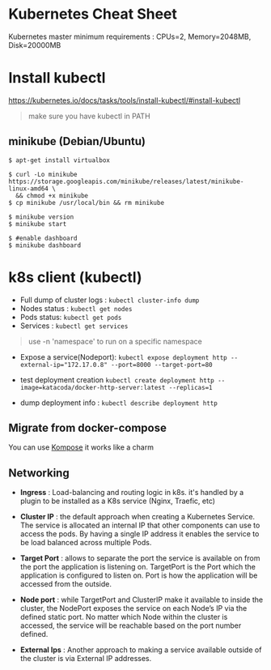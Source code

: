 # Kubernetes Cheat Sheet

Kubernetes master minimum requirements : CPUs=2, Memory=2048MB, Disk=20000MB

# Install kubectl

<https://kubernetes.io/docs/tasks/tools/install-kubectl/#install-kubectl>

> make sure you have kubectl in PATH

## minikube (Debian/Ubuntu)

``` console
$ apt-get install virtualbox

$ curl -Lo minikube https://storage.googleapis.com/minikube/releases/latest/minikube-linux-amd64 \
  && chmod +x minikube
$ cp minikube /usr/local/bin && rm minikube

$ minikube version
$ minikube start

$ #enable dashboard
$ minikube dashboard
```  

# k8s client (kubectl)

- Full dump of cluster logs : `kubectl cluster-info dump`
- Nodes status : `kubectl get nodes`
- Pods status: `kubectl get pods`
- Services : `kubectl get services`
> use -n 'namespace' to run on a specific namespace
- Expose a service(Nodeport): `kubectl expose deployment http --external-ip="172.17.0.8" --port=8000 --target-port=80`

- test deployment creation `kubectl create deployment http --image=katacoda/docker-http-server:latest --replicas=1`
- dump deployment info : `kubectl describe deployment http `


## Migrate from docker-compose

You can use [Kompose](https://github.com/kubernetes/kompose) it works like a charm

## Networking

- **Ingress** : Load-balancing and routing logic in k8s. it's handled by a plugin to be installed as a K8s service (Nginx, Traefic, etc)

- **Cluster IP** : the default approach when creating a Kubernetes Service. The service is allocated an internal IP that other components can use to access the pods.
By having a single IP address it enables the service to be load balanced across multiple Pods.

- **Target Port** : allows to separate the port the service is available on from the port the application is listening on. TargetPort is the Port which the application is configured to listen on. Port is how the application will be accessed from the outside.

- **Node port** : while TargetPort and ClusterIP make it available to inside the cluster, the NodePort exposes the service on each Node’s IP via the defined static port. No matter which Node within the cluster is accessed, the service will be reachable based on the port number defined.

- **External Ips** : Another approach to making a service available outside of the cluster is via External IP addresses.